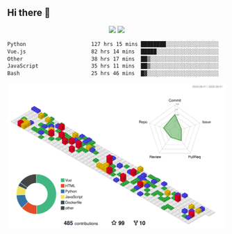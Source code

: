 ## Hi there 👋
<div align="center">
<span>  </span>
<img height="170px" src="https://github-readme-stats.vercel.app/api?username=bigQY&show_icons=true&count_private==true&v=3" /><span>        </span><img height="170px" src="https://github-readme-stats.vercel.app/api/top-langs/?username=bigQY&layout=compact&langs_count=8&hide=html&v=3" />
<span>  </span>
</div>
<div align="center">

<!--START_SECTION:waka-->

```txt
Python                     127 hrs 15 mins ████████░░░░░░░░░░░░░░░░░   31.69 %
Vue.js                     82 hrs 14 mins  █████░░░░░░░░░░░░░░░░░░░░   20.48 %
Other                      38 hrs 17 mins  ██▒░░░░░░░░░░░░░░░░░░░░░░   09.54 %
JavaScript                 35 hrs 11 mins  ██▒░░░░░░░░░░░░░░░░░░░░░░   08.76 %
Bash                       25 hrs 46 mins  █▓░░░░░░░░░░░░░░░░░░░░░░░   06.42 %
```

<!--END_SECTION:waka-->
</div>

![](./profile-3d-contrib/profile-gitblock.svg)
